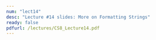 ```yaml
---
num: "lect14"
desc: "Lecture #14 slides: More on Formatting Strings"
ready: false
pdfurl: /lectures/CS8_Lecture14.pdf
---
```

